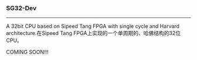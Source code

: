 ### SG32-Dev

***

A 32bit CPU based on Sipeed Tang FPGA with single cycle and Harvard architecture.在Sipeed Tang FPGA上实现的一个单周期的、哈佛结构的32位CPU。

COMING SOON!!!